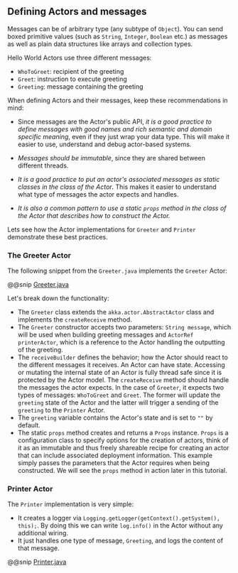 ## Defining Actors and messages      

Messages can be of arbitrary type (any subtype of `Object`). You can send boxed primitive values (such as `String`, `Integer`, `Boolean` etc.) as messages as well as plain data structures like arrays and collection types. 

Hello World Actors use three different messages:

* `WhoToGreet`: recipient of the greeting
* `Greet`: instruction to execute greeting
* `Greeting`: message containing the greeting

When defining Actors and their messages, keep these recommendations in mind:

* Since messages are the Actor's public API, _it is a good practice to define messages with good names and rich semantic and domain specific meaning_, even if they just wrap your data type. This will make it easier to use, understand and debug actor-based systems.

* _Messages should be immutable_, since they are shared between different threads. 

* _It is a good practice to put an actor's associated messages as static classes in the class of the Actor_. This makes it easier to understand what type of messages the actor expects and handles. 

* _It is also a common pattern to use a static `props` method in the class of the Actor that describes how to construct the Actor._ 

Lets see how the Actor implementations for `Greeter` and `Printer` demonstrate these best practices. 

### The Greeter Actor

The following snippet from the `Greeter.java` implements the `Greeter` Actor:

@@snip [Greeter.java]($g8src$/java/com/lightbend/akka/sample/Greeter.java)

Let's break down the functionality:

* The `Greeter` class extends the `akka.actor.AbstractActor` class and implements the `createReceive` method. 
* The `Greeter` constructor accepts two parameters: `String message`, which will be used when building greeting messages and `ActorRef printerActor`, which is a reference to the Actor handling the outputting of the greeting.
* The `receiveBuilder` defines the behavior; how the Actor should react to the different messages it receives. An Actor can have state. Accessing or mutating the internal state of an Actor is fully thread safe since it is protected by the Actor model. The `createReceive` method should handle the messages the actor expects. In the case of `Greeter`, it expects two types of messages: `WhoToGreet` and `Greet`. The former will update the `greeting` state of the Actor and the latter will trigger a sending of the `greeting` to the `Printer` Actor.
* The `greeting` variable contains the Actor's state and is set to `""` by default.
* The static `props` method creates and returns a `Props` instance. `Props` is a configuration class to specify options for the creation of actors, think of it as an immutable and thus freely shareable recipe for creating an actor that can include associated deployment information. This example simply passes the parameters that the Actor requires when being constructed. We will see the `props` method in action later in this tutorial.
 
### Printer Actor
 
The `Printer` implementation is very simple:

* It creates a logger via `Logging.getLogger(getContext().getSystem(), this);`. By doing this we can write `log.info()` in the Actor without any additional wiring.
* It just handles one type of message, `Greeting`, and logs the content of that message.  
 
@@snip [Printer.java]($g8src$/java/com/lightbend/akka/sample/Printer.java)
